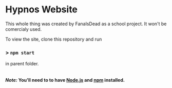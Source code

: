 # Hypnos Website
This whole thing was created by FanaIsDead as a school project.
It won't be comercialy used.

To view the site, clone this repository and run 
### > `npm start`
in parent folder.
\
\
\
**_Note:_ You'll need to to have [Node.js](https://nodejs.org/en/download/current) and [npm](https://www.npmjs.com/package/npm) installed.** 
